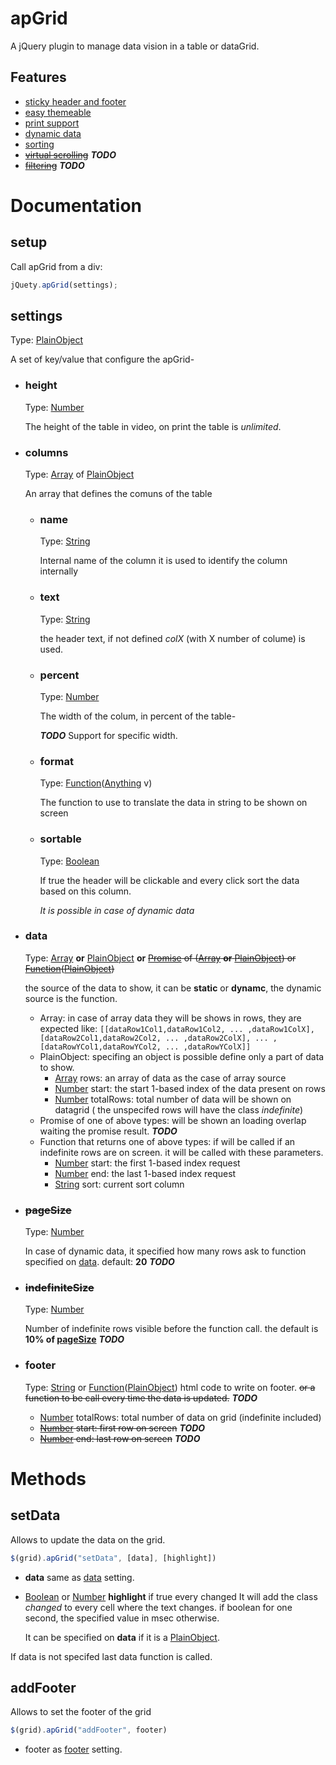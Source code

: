 # apGrid
A jQuery plugin to manage data vision in a table or dataGrid.

## Features

 * [sticky header and footer](basic.html)
 * [easy themeable](themes.html)
 * [print support](basic.html)
 * [dynamic data](dynamic.html)
 * [sorting](sorting.html)
 * ~~[virtual scrolling](virtualScrolling.html)~~ ***TODO***
 * ~~[filtering](filtering.html)~~ ***TODO***

# Documentation

## setup
Call apGrid from a div:
```javascript
jQuety.apGrid(settings);
```
## settings
Type: [PlainObject](http://api.jquery.com/Types/#PlainObject)

A set of key/value that configure the apGrid-

 * ### height
   Type: [Number](http://api.jquery.com/Types/#Number)

   The height of the table in video, on print the table is *unlimited*.

 * ### columns
   Type: [Array](http://api.jquery.com/Types/#Array) of [PlainObject](http://api.jquery.com/Types/#PlainObject)

   An array that defines the comuns of the table

   * ### name
     Type: [String](http://api.jquery.com/Types/#String)

     Internal name of the column it is used to identify the column internally

   * ### text
     Type: [String](http://api.jquery.com/Types/#String)

     the header text, if not defined *colX* (with X number of colume) is used.
   * ### percent
     Type: [Number](http://api.jquery.com/Types/#Number)

     The width of the colum, in percent of the table-

     ***TODO*** Support for specific width.

   * ### format
     Type: [Function](http://api.jquery.com/Types/#Function)([Anything](http://api.jquery.com/Types/#Anything) v)

     The function to use to translate the data in string to be shown on screen

   * ### sortable
     Type: [Boolean](http://api.jquery.com/Types/#Boolean)

     If true the header will be clickable and every click sort the data based on this column.

     *It is possible in case of dynamic data*

 * ### data
   Type: [Array](http://api.jquery.com/Types/#Array) **or** [PlainObject](http://api.jquery.com/Types/#PlainObject) **or** ~~[Promise](https://api.jquery.com/category/deferred-object/) of ([Array](http://api.jquery.com/Types/#Array) **or** [PlainObject](http://api.jquery.com/Types/#PlainObject)) or [Function](http://api.jquery.com/Types/#Function)([PlainObject](http://api.jquery.com/Types/#PlainObject))~~

   the source of the data to show, it can be **static** or **dynamc**, the dynamic source is the function.

   * Array: in case of array data they will be shows in rows, they are expected like: `[[dataRow1Col1,dataRow1Col2, ... ,dataRow1ColX],[dataRow2Col1,dataRow2Col2, ... ,dataRow2ColX], ... ,[dataRowYCol1,dataRowYCol2, ... ,dataRowYColX]]`
   * PlainObject: specifing an object is possible define only a part of data to show.
     * [Array](http://api.jquery.com/Types/#Array) rows: an array of data as the case of array source
     * [Number](http://api.jquery.com/Types/#Number) start: the start 1-based index of the data present on rows
     * [Number](http://api.jquery.com/Types/#Number) totalRows: total number of data will be shown on datagrid ( the unspecifed rows will have the class *indefinite*)
   * Promise of one of above types: will be shown an loading overlap waiting the promise result. ***TODO***
   * Function that returns one of above types: if will be called if an indefinite rows are on screen. it will be called with these parameters.
     * [Number](http://api.jquery.com/Types/#Number) start: the first 1-based index request
     * [Number](http://api.jquery.com/Types/#Number) end: the last 1-based index request
     * [String](http://api.jquery.com/Types/#String) sort: current sort column

  * ### ~~pageSize~~
    Type: [Number](http://api.jquery.com/Types/#Number)

    In case of dynamic data, it specified how many rows ask to function specified on [data](#data). default: **20** ***TODO***
  * ### ~~indefiniteSize~~
    Type: [Number](http://api.jquery.com/Types/#Number)

    Number of indefinite rows visible before the function call. the default is **10% of [pageSize](#pagesize)** ***TODO***

  * ### footer
    Type: [String](http://api.jquery.com/Types/#String) or [Function](http://api.jquery.com/Types/#Function)([PlainObject](http://api.jquery.com/Types/#PlainObject))
    html code to write on footer. ~~or a function to be call every time the data is updated.~~ ***TODO***
    * [Number](http://api.jquery.com/Types/#Number) totalRows: total number of data on grid (indefinite included)
    * ~~[Number](http://api.jquery.com/Types/#Number) start: first row on screen~~ ***TODO***
    * ~~[Number](http://api.jquery.com/Types/#Number) end: last row on screen~~ ***TODO***

# Methods

## setData
Allows to update the data on the grid.
```javascript
$(grid).apGrid("setData", [data], [highlight])
```
 * **data** same as [data](#data) setting.
 * [Boolean](http://api.jquery.com/Types/#Boolean) or [Number](http://api.jquery.com/Types/#Number) **highlight** if true every changed It will add the class *changed* to every cell where the text changes. if boolean for one second, the specified value in msec otherwise.

   It can be specified on **data** if it is a [PlainObject](http://api.jquery.com/Types/#PlainObject).

If data is not specifed last data function is called.

## addFooter
Allows to set the footer of the grid
```javascript
$(grid).apGrid("addFooter", footer)
```
 * footer as [footer](#footer) setting.


